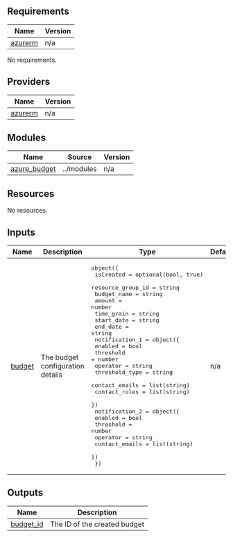 <!-- BEGIN_TF_DOCS -->

## Requirements

| Name | Version |
|------|---------|
| <a name="provider_azurerm"></a> [azurerm](#provider\_azurerm) | n/a |

No requirements.

## Providers

| Name | Version |
|------|---------|
| <a name="provider_azurerm"></a> [azurerm](#provider\_azurerm) | n/a |

## Modules

| Name | Source | Version |
|------|--------|---------|
| <a name="module_azure_budget"></a> [azure\_budget](#module\_azure\_budget) | ../modules | n/a |

## Resources

No resources.

## Inputs

| Name | Description | Type | Default | Required |
|------|-------------|------|---------|:--------:|
| <a name="input_budget"></a> [budget](#input\_budget) | The budget configuration details | <pre>object({<br/>    isCreated         = optional(bool, true)<br/>    resource_group_id = string<br/>    budget_name       = string<br/>    amount            = number<br/>    time_grain        = string<br/>    start_date        = string<br/>    end_date          = string<br/>    notification_1 = object({<br/>      enabled        = bool<br/>      threshold      = number<br/>      operator       = string<br/>      threshold_type = string<br/>      contact_emails = list(string)<br/>      contact_roles  = list(string)<br/>    })<br/>    notification_2 = object({<br/>      enabled        = bool<br/>      threshold      = number<br/>      operator       = string<br/>      contact_emails = list(string)<br/>    })<br/>  })</pre> | n/a | yes |

## Outputs

| Name | Description |
|------|-------------|
| <a name="output_budget_id"></a> [budget\_id](#output\_budget\_id) | The ID of the created budget |
<!-- END_TF_DOCS -->
